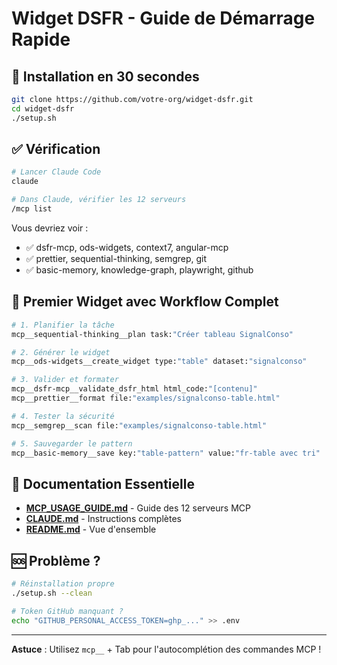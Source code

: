 # Widget DSFR - Guide de Démarrage Rapide

## 🚀 Installation en 30 secondes

```bash
git clone https://github.com/votre-org/widget-dsfr.git
cd widget-dsfr
./setup.sh
```

## ✅ Vérification

```bash
# Lancer Claude Code
claude

# Dans Claude, vérifier les 12 serveurs
/mcp list
```

Vous devriez voir :
- ✅ dsfr-mcp, ods-widgets, context7, angular-mcp
- ✅ prettier, sequential-thinking, semgrep, git
- ✅ basic-memory, knowledge-graph, playwright, github

## 🎯 Premier Widget avec Workflow Complet

```bash
# 1. Planifier la tâche
mcp__sequential-thinking__plan task:"Créer tableau SignalConso"

# 2. Générer le widget
mcp__ods-widgets__create_widget type:"table" dataset:"signalconso"

# 3. Valider et formater
mcp__dsfr-mcp__validate_dsfr_html html_code:"[contenu]"
mcp__prettier__format file:"examples/signalconso-table.html"

# 4. Tester la sécurité
mcp__semgrep__scan file:"examples/signalconso-table.html"

# 5. Sauvegarder le pattern
mcp__basic-memory__save key:"table-pattern" value:"fr-table avec tri"
```

## 📖 Documentation Essentielle

- **[MCP_USAGE_GUIDE.md](MCP_USAGE_GUIDE.md)** - Guide des 12 serveurs MCP
- **[CLAUDE.md](CLAUDE.md)** - Instructions complètes
- **[README.md](README.md)** - Vue d'ensemble

## 🆘 Problème ?

```bash
# Réinstallation propre
./setup.sh --clean

# Token GitHub manquant ?
echo "GITHUB_PERSONAL_ACCESS_TOKEN=ghp_..." >> .env
```

---

**Astuce** : Utilisez `mcp__` + Tab pour l'autocomplétion des commandes MCP !